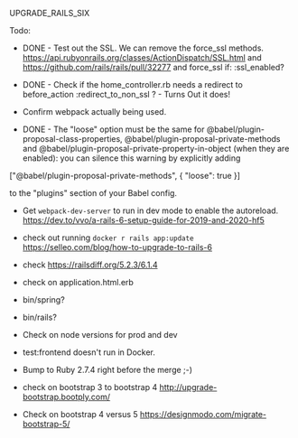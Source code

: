 UPGRADE_RAILS_SIX

Todo:
* DONE - Test out the SSL.   We can remove the force_ssl methods.  https://api.rubyonrails.org/classes/ActionDispatch/SSL.html
and https://github.com/rails/rails/pull/32277 and force_ssl if: :ssl_enabled?
* DONE - Check if the home_controller.rb needs a redirect to before_action :redirect_to_non_ssl ?  -
  Turns Out it does!   

* Confirm webpack actually being used.
* DONE - The "loose" option must be the same for @babel/plugin-proposal-class-properties, @babel/plugin-proposal-private-methods and @babel/plugin-proposal-private-property-in-object (when they are enabled): you can silence this warning by explicitly adding

 ["@babel/plugin-proposal-private-methods", { "loose": true }]

to the "plugins" section of your Babel config.

* Get `webpack-dev-server` to run in dev mode to enable the autoreload.  https://dev.to/vvo/a-rails-6-setup-guide-for-2019-and-2020-hf5

* check out running `docker r rails app:update`  https://selleo.com/blog/how-to-upgrade-to-rails-6

* check https://railsdiff.org/5.2.3/6.1.4

* check<meta name="viewport" content="width=device-width,initial-scale=1"> on application.html.erb
* bin/spring?
* bin/rails?

* Check on node versions for prod and dev
* test:frontend doesn't run in Docker.
* Bump to Ruby 2.7.4 right before the merge ;-)
* check on bootstrap 3 to bootstrap 4  http://upgrade-bootstrap.bootply.com/
* Check on bootstrap 4 versus 5 https://designmodo.com/migrate-bootstrap-5/

